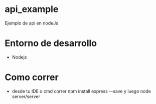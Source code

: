 # api_example
Ejemplo de api en nodeJs 
# Entorno de desarrollo
- Nodejs
# Como correr
- desde tu IDE o cmd correr npm install express --save y luego node server/server
